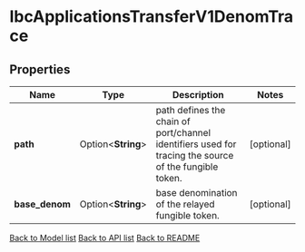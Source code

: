 # IbcApplicationsTransferV1DenomTrace

## Properties

Name | Type | Description | Notes
------------ | ------------- | ------------- | -------------
**path** | Option<**String**> | path defines the chain of port/channel identifiers used for tracing the source of the fungible token. | [optional]
**base_denom** | Option<**String**> | base denomination of the relayed fungible token. | [optional]

[Back to Model list](../README.md#documentation-for-models) [Back to API list](../README.md#documentation-for-api-endpoints) [Back to README](../README.md)


